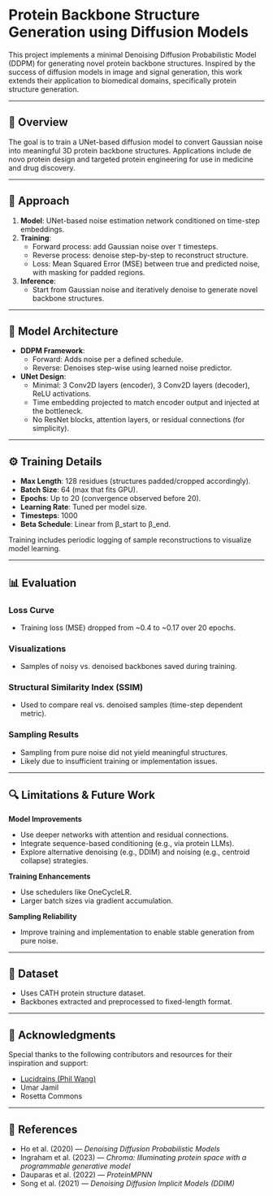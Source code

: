 # Protein Backbone Structure Generation using Diffusion Models

This project implements a minimal Denoising Diffusion Probabilistic Model (DDPM) for generating novel protein backbone structures. Inspired by the success of diffusion models in image and signal generation, this work extends their application to biomedical domains, specifically protein structure generation.

---

## 📌 Overview

The goal is to train a UNet-based diffusion model to convert Gaussian noise into meaningful 3D protein backbone structures. Applications include de novo protein design and targeted protein engineering for use in medicine and drug discovery.

---

## 🚀 Approach

1. **Model**: UNet-based noise estimation network conditioned on time-step embeddings.
2. **Training**:
   - Forward process: add Gaussian noise over `T` timesteps.
   - Reverse process: denoise step-by-step to reconstruct structure.
   - Loss: Mean Squared Error (MSE) between true and predicted noise, with masking for padded regions.
3. **Inference**:
   - Start from Gaussian noise and iteratively denoise to generate novel backbone structures.

---

## 🧠 Model Architecture

- **DDPM Framework**:
  - Forward: Adds noise per a defined schedule.
  - Reverse: Denoises step-wise using learned noise predictor.
- **UNet Design**:
  - Minimal: 3 Conv2D layers (encoder), 3 Conv2D layers (decoder), ReLU activations.
  - Time embedding projected to match encoder output and injected at the bottleneck.
  - No ResNet blocks, attention layers, or residual connections (for simplicity).
  
---

## ⚙️ Training Details

- **Max Length**: 128 residues (structures padded/cropped accordingly).
- **Batch Size**: 64 (max that fits GPU).
- **Epochs**: Up to 20 (convergence observed before 20).
- **Learning Rate**: Tuned per model size.
- **Timesteps**: 1000
- **Beta Schedule**: Linear from β_start to β_end.

Training includes periodic logging of sample reconstructions to visualize model learning.

---

## 📊 Evaluation

### Loss Curve
- Training loss (MSE) dropped from ~0.4 to ~0.17 over 20 epochs.

### Visualizations
- Samples of noisy vs. denoised backbones saved during training.

### Structural Similarity Index (SSIM)
- Used to compare real vs. denoised samples (time-step dependent metric).

### Sampling Results
- Sampling from pure noise did not yield meaningful structures.
- Likely due to insufficient training or implementation issues.

---

## 🔍 Limitations & Future Work

**Model Improvements**
- Use deeper networks with attention and residual connections.
- Integrate sequence-based conditioning (e.g., via protein LLMs).
- Explore alternative denoising (e.g., DDIM) and noising (e.g., centroid collapse) strategies.

**Training Enhancements**
- Use schedulers like OneCycleLR.
- Larger batch sizes via gradient accumulation.

**Sampling Reliability**
- Improve training and implementation to enable stable generation from pure noise.

---

## 🧪 Dataset

- Uses CATH protein structure dataset.
- Backbones extracted and preprocessed to fixed-length format.

---

## 🙏 Acknowledgments

Special thanks to the following contributors and resources for their inspiration and support:

- [Lucidrains (Phil Wang)](https://github.com/lucidrains)
- Umar Jamil
- Rosetta Commons

---

## 📄 References

- Ho et al. (2020) — *Denoising Diffusion Probabilistic Models*
- Ingraham et al. (2023) — *Chroma: Illuminating protein space with a programmable generative model*
- Dauparas et al. (2022) — *ProteinMPNN*
- Song et al. (2021) — *Denoising Diffusion Implicit Models (DDIM)*
